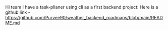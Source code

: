 Hi team I have a task-pllaner using cli as a first backend project:
Here is a github link - https://github.com/Purvee90/weather_backend_roadmaps/blob/main/README.md


